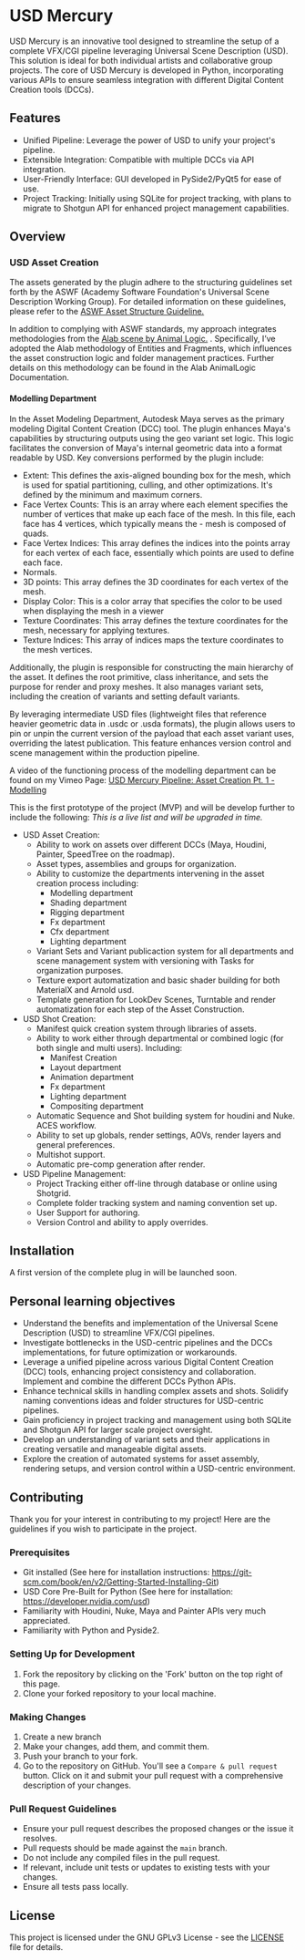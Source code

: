 # USD Mercury
USD Mercury is an innovative tool designed to streamline the setup of a complete VFX/CGI pipeline leveraging Universal Scene Description (USD). This solution is ideal for both individual artists and collaborative group projects. The core of USD Mercury is developed in Python, incorporating various APIs to ensure seamless integration with different Digital Content Creation tools (DCCs).

## Features
-   Unified Pipeline: Leverage the power of USD to unify your project's pipeline.
-   Extensible Integration: Compatible with multiple DCCs via API integration.
-   User-Friendly Interface: GUI developed in PySide2/PyQt5 for ease of use.
-   Project Tracking: Initially using SQLite for project tracking, with plans to migrate to Shotgun API for enhanced project management capabilities.

## Overview
### USD Asset Creation
The assets generated by the plugin adhere to the structuring guidelines set forth by the ASWF (Academy Software Foundation's Universal Scene Description Working Group). For detailed information on these guidelines, please refer to the [ASWF Asset Structure Guideline.](https://github.com/usd-wg/assets/blob/main/docs/asset-structure-guidelines.md)

In addition to complying with ASWF standards, my approach integrates methodologies from the [Alab scene by Animal Logic.](https://usd-alab2.s3.amazonaws.com/documentation.html)
. Specifically, I’ve adopted the Alab methodology of Entities and Fragments, which influences the asset construction logic and folder management practices. Further details on this methodology can be found in the Alab AnimalLogic Documentation.
#### Modelling Department
In the Asset Modeling Department, Autodesk Maya serves as the primary modeling Digital Content Creation (DCC) tool. The plugin enhances Maya's capabilities by structuring outputs using the geo variant set logic. This logic facilitates the conversion of Maya's internal geometric data into a format readable by USD. Key conversions performed by the plugin include:

-   Extent: This defines the axis-aligned bounding box for the mesh, which is used for spatial partitioning, culling, and other optimizations. It's defined by the minimum and maximum corners.
-   Face Vertex Counts: This is an array where each element specifies the number of vertices that make up each face of the mesh. In this file, each face has 4 vertices, which typically means the -    mesh is composed of quads.
-   Face Vertex Indices: This array defines the indices into the points array for each vertex of each face, essentially which points are used to define each face.
-   Normals.
-   3D points: This array defines the 3D coordinates for each vertex of the mesh.
-   Display Color: This is a color array that specifies the color to be used when displaying the mesh in a viewer
-   Texture Coordinates:  This array defines the texture coordinates for the mesh, necessary for applying textures.
-   Texture Indices: This array of indices maps the texture coordinates to the mesh vertices.

Additionally, the plugin is responsible for constructing the main hierarchy of the asset. It defines the root primitive, class inheritance, and sets the purpose for render and proxy meshes. It also manages variant sets, including the creation of variants and setting default variants.

By leveraging intermediate USD files (lightweight files that reference heavier geometric data in .usdc or .usda formats), the plugin allows users to pin or unpin the current version of the payload that each asset variant uses, overriding the latest publication. This feature enhances version control and scene management within the production pipeline.

A video of the functioning process of the modelling department can be found on my Vimeo Page: [USD Mercury Pipeline: Asset Creation Pt. 1 - Modelling](https://vimeo.com/938380663?share=copy)


This is the first prototype of the project (MVP) and will be develop further to include the following:
*This is a live list and will be upgraded in time.*

- USD Asset Creation:
    - Ability to work on assets over different DCCs (Maya, Houdini, Painter, SpeedTree on the roadmap).
    - Asset types, assemblies and groups for organization. 
    - Ability to customize the departments intervening in the asset creation process including: 
        - Modelling department
        - Shading department
        - Rigging department
        - Fx department
        - Cfx department
        - Lighting department
    - Variant Sets and Variant publicaction system for all departments and scene management system with versioning with Tasks for organization purposes.
    - Texture export automatization and basic shader building for both MaterialX and Arnold usd. 
    - Template generation for LookDev Scenes, Turntable and render automatization for each step of the Asset Construction.
- USD Shot Creation:
    - Manifest quick creation system through libraries of assets. 
    - Ability to work either through departmental or combined logic (for both single and multi users). Including:
        - Manifest Creation
        - Layout department
        - Animation department
        - Fx department
        - Lighting department
        - Compositing department
    - Automatic Sequence and Shot building system for houdini and Nuke. ACES workflow.
    - Ability to set up globals, render settings, AOVs, render layers and general preferences. 
    - Multishot support. 
    - Automatic pre-comp generation after render. 
- USD Pipeline Management:
    - Project Tracking either off-line through database or online using Shotgrid. 
    - Complete folder tracking system and naming convention set up. 
    - User Support for authoring.
    - Version Control and ability to apply overrides.


## Installation

A first version of the complete plug in will be launched soon. 



## Personal learning objectives

- Understand the benefits and implementation of the Universal Scene Description (USD) to streamline VFX/CGI pipelines.
- Investigate bottlenecks in the USD-centric pipelines and the DCCs implementations, for future optimization or workarounds.
- Leverage a unified pipeline across various Digital Content Creation (DCC) tools, enhancing project consistency and collaboration. Implement and combine the different DCCs Python APIs.
- Enhance technical skills in handling complex assets and shots. Solidify naming conventions ideas and folder structures for USD-centric pipelines.
- Gain proficiency in project tracking and management using both SQLite and Shotgun API for larger scale project oversight.
- Develop an understanding of variant sets and their applications in creating versatile and manageable digital assets.
- Explore the creation of automated systems for asset assembly, rendering setups, and version control within a USD-centric environment.


## Contributing

Thank you for your interest in contributing to my project! Here are the guidelines if you wish to participate in the project.

### Prerequisites

- Git installed (See here for installation instructions: https://git-scm.com/book/en/v2/Getting-Started-Installing-Git)
- USD Core Pre-Built for Python (See here for installation: https://developer.nvidia.com/usd)
- Familiarity with Houdini, Nuke, Maya and Painter APIs very much appreciated.
- Familiarity with Python and Pyside2.

### Setting Up for Development

1. Fork the repository by clicking on the 'Fork' button on the top right of this page.
2. Clone your forked repository to your local machine.

### Making Changes

1. Create a new branch
2. Make your changes, add them, and commit them.
3. Push your branch to your fork.
4. Go to the repository on GitHub. You'll see a `Compare & pull request` button. Click on it and submit your pull request with a comprehensive description of your changes.

### Pull Request Guidelines

- Ensure your pull request describes the proposed changes or the issue it resolves.
- Pull requests should be made against the `main` branch.
- Do not include any compiled files in the pull request.
- If relevant, include unit tests or updates to existing tests with your changes.
- Ensure all tests pass locally.

## License
This project is licensed under the GNU GPLv3 License - see the [LICENSE](LICENSE.txt) file for details.